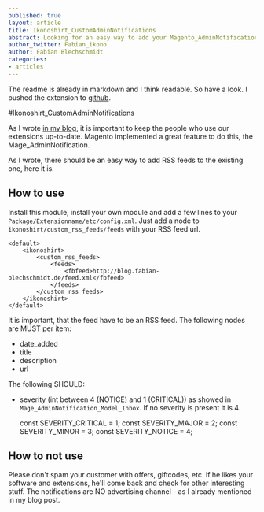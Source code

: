 ```yaml
---
published: true
layout: article
title: Ikonoshirt_CustomAdminNotifications
abstract: Looking for an easy way to add your Magento_AdminNotifications? Here it is.
author_twitter: Fabian_ikono
author: Fabian Blechschmidt
categories:
- articles
---
```


The readme is already in markdown and I think readable. So have a look. I pushed the extension to [github](https://github.com/ikonoshirt/CustomAdminNotifications).

#Ikonoshirt_CustomAdminNotifications

As I wrote [in my blog](http://blog.fabian-blechschmidt.de/articles/Adminnotification-or-Magento-is-phoning-home.html), it is important to keep the people who use our extensions up-to-date. Magento implemented a great feature to do this, the Mage_AdminNotification.

As I wrote, there should be an easy way to add RSS feeds to the existing one, here it is.

## How to use
Install this module, install your own module and add a few lines to your `Package/Extensionname/etc/config.xml`. Just add a node to `ikonoshirt/custom_rss_feeds/feeds` with your RSS feed url.

    <default>
        <ikonoshirt>
            <custom_rss_feeds>
                <feeds>
                    <fbfeed>http://blog.fabian-blechschmidt.de/feed.xml</fbfeed>
                </feeds>
            </custom_rss_feeds>
        </ikonoshirt>
    </default>

It is important, that the feed have to be an RSS feed. The following nodes are MUST per item:

* date_added
* title
* description
* url

The following SHOULD:


* severity (int between 4 (NOTICE) and 1 (CRITICAL)) as showed in  `Mage_AdminNotification_Model_Inbox`. If no severity is present it is 4.


    const SEVERITY_CRITICAL = 1;
    const SEVERITY_MAJOR    = 2;
    const SEVERITY_MINOR    = 3;
    const SEVERITY_NOTICE   = 4;

## How to not use

Please don't spam your customer with offers, giftcodes, etc. If he likes your software and extensions, he'll come back and check for other interesting stuff. The notifications are NO advertising channel - as I already mentioned in my blog post.